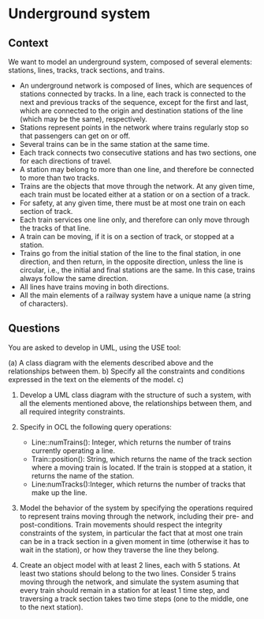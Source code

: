 # Underground system

## Context

We want to model an underground system, composed of several elements: stations, lines, tracks, track sections, and trains. 

* An underground network is composed of lines, which are sequences of stations connected by tracks. In a line, each track is connected to the next and previous tracks of the sequence, except for the first and last, which are connected to the origin and destination stations of the line (which may be the same), respectively. 
* Stations represent points in the network where trains regularly stop so that passengers can get on or off. 
* Several trains can be in the same station at the same time. 
* Each track connects two consecutive stations and has two sections, one for each directions of travel. 
* A station may belong to more than one line, and therefore be connected to more than two tracks.
* Trains are the objects that move through the network. At any given time, each train must be located either at a station or on a section of a track. 
* For safety, at any given time, there must be at most one train on each section of track. 
* Each train services one line only, and therefore can only move through the tracks of that line.
* A train can be moving, if it is on a section of track, or stopped at a station.
* Trains go from the initial station of the line to the final station, in one direction, and then return, in the opposite direction, unless the line is circular, i.e., the initial and final stations are the same. In this case, trains always follow the same direction. 
* All lines have trains moving in both directions.
* All the main elements of a railway system have a unique name (a string of characters). 

## Questions

You are asked to develop in UML, using the USE tool:

(a) A class diagram with the elements described above and the relationships between them.
b) Specify all the constraints and conditions expressed in the text on the elements of the model. 
c) 

1. Develop a UML class diagram with the structure of such a system, with all the elements mentioned above, the relationships between them, and all required integrity constraints.

2. Specify in OCL the following query operations:

    * Line::numTrains(): Integer, which returns the number of trains currently operating a line. 
    * Train::position(): String, which returns the name of the track section where a moving train is located. If the train is stopped at a station, it returns the name of the station. 
    * Line:numTracks():Integer, which returns the number of tracks that make up the line.

3. Model the behavior of the system by specifying the operations required to represent trains moving through the network,  including their pre- and post-conditions. Train movements should respect the integrity constraints of the system, in particular the fact that at most one train can be in a track section in a given moment in time (otherwise it has to wait in the station), or how they traverse the line they belong. 

4. Create an object model with at least 2 lines, each with 5 stations. At least two stations should belong to the two lines. Consider 5 trains moving through the network, and simulate the system asuming that every train should remain in a station for at least 1 time step, and traversing a track section takes two time steps (one to the middle, one to the next station).
